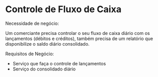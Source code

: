 # Controle de Fluxo de Caixa

Necessidade de negócio:

Um comerciante precisa controlar o seu fluxo de caixa diário com os lançamentos (débitos e créditos), também precisa de um relatório que disponibilize o saldo diário consolidado.

Requisitos de Negócio:
- Serviço que faça o controle de lançamentos
- Serviço do consolidado diário
